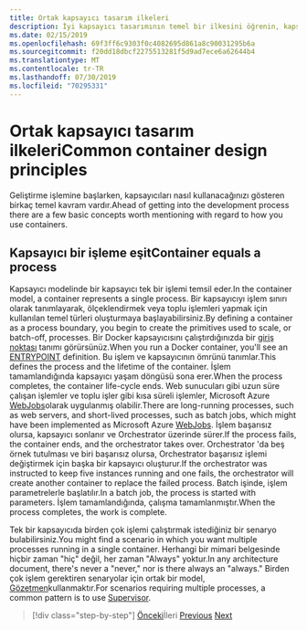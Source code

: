 ```yaml
---
title: Ortak kapsayıcı tasarım ilkeleri
description: İyi kapsayıcı tasarımının temel bir ilkesini öğrenin, kapsayıcının yalnızca bir işlemi barındırması gerekir.
ms.date: 02/15/2019
ms.openlocfilehash: 69f3ff6c9303f0c4082695d861a8c90031295b6a
ms.sourcegitcommit: f20dd18dbcf2275513281f5d9ad7ece6a62644b4
ms.translationtype: MT
ms.contentlocale: tr-TR
ms.lasthandoff: 07/30/2019
ms.locfileid: "70295331"
---
```

# <a name="common-container-design-principles"></a><span data-ttu-id="a0de1-103">Ortak kapsayıcı tasarım ilkeleri</span><span class="sxs-lookup"><span data-stu-id="a0de1-103">Common container design principles</span></span>

<span data-ttu-id="a0de1-104">Geliştirme işlemine başlarken, kapsayıcıları nasıl kullanacağınızı gösteren birkaç temel kavram vardır.</span><span class="sxs-lookup"><span data-stu-id="a0de1-104">Ahead of getting into the development process there are a few basic concepts worth mentioning with regard to how you use containers.</span></span>

## <a name="container-equals-a-process"></a><span data-ttu-id="a0de1-105">Kapsayıcı bir işleme eşit</span><span class="sxs-lookup"><span data-stu-id="a0de1-105">Container equals a process</span></span>

<span data-ttu-id="a0de1-106">Kapsayıcı modelinde bir kapsayıcı tek bir işlemi temsil eder.</span><span class="sxs-lookup"><span data-stu-id="a0de1-106">In the container model, a container represents a single process.</span></span> <span data-ttu-id="a0de1-107">Bir kapsayıcıyı işlem sınırı olarak tanımlayarak, ölçeklendirmek veya toplu işlemleri yapmak için kullanılan temel türleri oluşturmaya başlayabilirsiniz.</span><span class="sxs-lookup"><span data-stu-id="a0de1-107">By defining a container as a process boundary, you begin to create the primitives used to scale, or batch-off, processes.</span></span> <span data-ttu-id="a0de1-108">Bir Docker kapsayıcısını çalıştırdığınızda bir [giriş noktası](https://docs.docker.com/engine/reference/builder/#/entrypoint) tanımı görürsünüz.</span><span class="sxs-lookup"><span data-stu-id="a0de1-108">When you run a Docker container, you'll see an [ENTRYPOINT](https://docs.docker.com/engine/reference/builder/#/entrypoint) definition.</span></span> <span data-ttu-id="a0de1-109">Bu işlem ve kapsayıcının ömrünü tanımlar.</span><span class="sxs-lookup"><span data-stu-id="a0de1-109">This defines the process and the lifetime of the container.</span></span> <span data-ttu-id="a0de1-110">İşlem tamamlandığında kapsayıcı yaşam döngüsü sona erer.</span><span class="sxs-lookup"><span data-stu-id="a0de1-110">When the process completes, the container life-cycle ends.</span></span> <span data-ttu-id="a0de1-111">Web sunucuları gibi uzun süre çalışan işlemler ve toplu işler gibi kısa süreli işlemler, Microsoft Azure [WebJobs](https://azure.microsoft.com/documentation/articles/websites-webjobs-resources/)olarak uygulanmış olabilir.</span><span class="sxs-lookup"><span data-stu-id="a0de1-111">There are long-running processes, such as web servers, and short-lived processes, such as batch jobs, which might have been implemented as Microsoft Azure [WebJobs](https://azure.microsoft.com/documentation/articles/websites-webjobs-resources/).</span></span> <span data-ttu-id="a0de1-112">İşlem başarısız olursa, kapsayıcı sonlanır ve Orchestrator üzerinde sürer.</span><span class="sxs-lookup"><span data-stu-id="a0de1-112">If the process fails, the container ends, and the orchestrator takes over.</span></span> <span data-ttu-id="a0de1-113">Orchestrator 'da beş örnek tutulması ve biri başarısız olursa, Orchestrator başarısız işlemi değiştirmek için başka bir kapsayıcı oluşturur.</span><span class="sxs-lookup"><span data-stu-id="a0de1-113">If the orchestrator was instructed to keep five instances running and one fails, the orchestrator will create another container to replace the failed process.</span></span> <span data-ttu-id="a0de1-114">Batch işinde, işlem parametrelerle başlatılır.</span><span class="sxs-lookup"><span data-stu-id="a0de1-114">In a batch job, the process is started with parameters.</span></span> <span data-ttu-id="a0de1-115">İşlem tamamlandığında, çalışma tamamlanmıştır.</span><span class="sxs-lookup"><span data-stu-id="a0de1-115">When the process completes, the work is complete.</span></span>

<span data-ttu-id="a0de1-116">Tek bir kapsayıcıda birden çok işlemi çalıştırmak istediğiniz bir senaryo bulabilirsiniz.</span><span class="sxs-lookup"><span data-stu-id="a0de1-116">You might find a scenario in which you want multiple processes running in a single container.</span></span> <span data-ttu-id="a0de1-117">Herhangi bir mimari belgesinde hiçbir zaman "hiç" değil, her zaman "Always" yoktur.</span><span class="sxs-lookup"><span data-stu-id="a0de1-117">In any architecture document, there's never a "never," nor is there always an "always."</span></span> <span data-ttu-id="a0de1-118">Birden çok işlem gerektiren senaryolar için ortak bir model, [Gözetmen](http://supervisord.org/)kullanmaktır.</span><span class="sxs-lookup"><span data-stu-id="a0de1-118">For scenarios requiring multiple processes, a common pattern is to use [Supervisor](http://supervisord.org/).</span></span>

>[!div class="step-by-step"]
><span data-ttu-id="a0de1-119">[Önceki](design-docker-applications.md)İleri
>[](monolithic-applications.md)</span><span class="sxs-lookup"><span data-stu-id="a0de1-119">[Previous](design-docker-applications.md)
[Next](monolithic-applications.md)</span></span>
